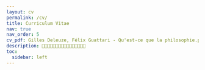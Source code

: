 ```yaml
---
layout: cv
permalink: /cv/
title: Curriculum Vitae
nav: true
nav_order: 5
cv_pdf: Gilles Deleuze, Félix Guattari - Qu'est-ce que la philosophie.pdf
description: 🏺🤖🏺🤖🏺🤖🏺🤖🏺🤖🏺🤖🏺🤖🏺🤖
toc:
  sidebar: left
---
```

